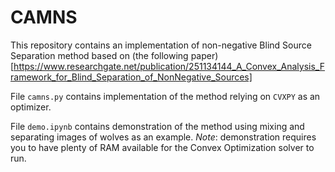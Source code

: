 # CAMNS
This repository contains an implementation of non-negative Blind Source Separation method based on (the following paper)[https://www.researchgate.net/publication/251134144_A_Convex_Analysis_Framework_for_Blind_Separation_of_NonNegative_Sources]

File `camns.py` contains implementation of the method relying on `CVXPY` as an optimizer.

File `demo.ipynb` contains demonstration of the method using mixing and separating images of wolves as an example. *Note*: demonstration requires you to have plenty of RAM available for the Convex Optimization solver to run.
